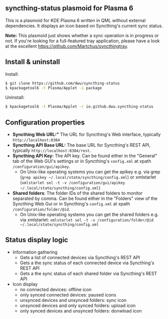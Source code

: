 ## syncthing-status plasmoid for Plasma 6

This is a plasmoid for KDE Plasma 6 written in QML without external dependencies. It displays an icon based on Syncthing's current sync status.

**Note:** This plasmoid just shows whether a sync operation is in progress or not. If you're looking for a full-featured tray application, please have a look at the excellent https://github.com/Martchus/syncthingtray.

## Install & uninstall

Install: 
```sh
$ git clone https://github.com/dwu/syncthing-status
$ kpackagetool6 -t Plasma/Applet -i package
```

Uninstall:

```sh
$ kpackagetool6 -t Plasma/Applet -r io.github.dwu.syncthing-status
``` 

## Configuration properties

- **Syncthing Web URL:"** The URL for Syncthing's Web interface, typically `http://localhost:8384`
- **Syncthing API Base URL:** The base URL for Syncthing's REST API, typically `http://localhost:8384/rest`.
- **Syncthing API Key:** The API key. Can be found either in the "General" tab of the Web GUI's settings or in Syncthing's `config.xml` at xpath `/configuration/gui/apikey`.
    - On Unix-like operating systems you can get the apikey e.g. via grep (`grep apikey ~/.local/state/syncthing/config.xml`) or xmlstarlet (`xmlstarlet sel -t -v /configuration/gui/apikey ~/.local/state/syncthing/config.xml`)
- **Shared folders**: The folder IDs of the shared folders to monitor separated by comma. Can be found either in the "Folders" view of the Syncthing Web Gui or in Syncthing's `config.xml` at xpath `/configuration/folder/@id`.
    - On Unix-like operating systems you can get the shared folders e.g. via xmlstarlet: `xmlstarlet sel -t -v /configuration/folder/@id ~/.local/state/syncthing/config.xml`

## Status display logic

- Information gathering
    - Gets a list of connected devices via Syncthing's REST API
    - Gets a the sync status of each connected device via Syncthing's REST API
    - Gets a the sync status of each shared folder via Syncthing's REST API
- Icon display
    - no connected devices: offline icon
    - only synced connected devices: paused icons
    - unsynced devices and unsynced folders: sync icon
    - unsynced devices and only synced folders: upload icon
    - only synced devices and unsynced folders: donwload icon

